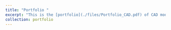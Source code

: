 ```yaml
---
title: "Portfolio "
excerpt: "This is the [portfolio](./files/Portfolio_CAD.pdf) of CAD model "
collection: portfolio
---
```


